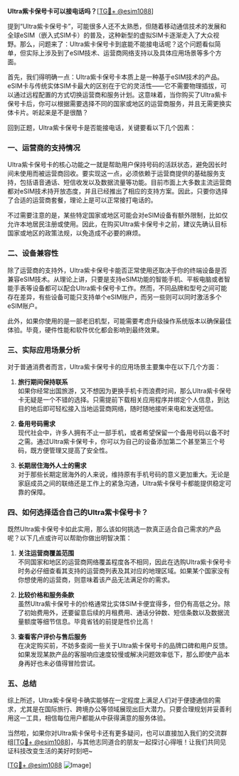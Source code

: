 **Ultra紫卡保号卡可以接电话吗？**[[TG💪+ @esim1088](https://t.me/s/esim1088)]

提到“Ultra紫卡保号卡”，可能很多人还不太熟悉，但随着移动通信技术的发展和全球eSIM（嵌入式SIM卡）的普及，这种新型的虚拟SIM卡逐渐走入了大众视野。那么，问题来了：Ultra紫卡保号卡到底能不能接电话呢？这个问题看似简单，但实际上涉及到了eSIM技术、运营商网络支持以及具体应用场景等多个方面。

首先，我们得明确一点：Ultra紫卡保号卡本质上是一种基于eSIM技术的产品。eSIM卡与传统实体SIM卡最大的区别在于它的灵活性——它不需要物理插拔，可以通过远程配置的方式切换运营商和服务计划。这意味着，当你购买了Ultra紫卡保号卡后，你可以根据需要选择不同的国家或地区的运营商服务，并且无需更换实体卡片。听起来是不是很酷？

回到正题，Ultra紫卡保号卡是否能接电话，关键要看以下几个因素：

### 一、运营商的支持情况

Ultra紫卡保号卡的核心功能之一就是帮助用户保持号码的活跃状态，避免因长时间未使用而被运营商回收。要实现这一点，必须依赖于运营商提供的基础服务支持，包括语音通话、短信收发以及数据流量等功能。目前市面上大多数主流运营商都对eSIM技术持开放态度，并且已经推出了相应的支持方案。因此，只要你选择了合适的运营商套餐，理论上是可以正常接打电话的。

不过需要注意的是，某些特定国家或地区可能会对eSIM设备有额外限制，比如仅允许本地居民注册或使用。因此，在购买Ultra紫卡保号卡之前，建议先确认目标国家或地区的政策法规，以免造成不必要的麻烦。

### 二、设备兼容性

除了运营商的支持外，Ultra紫卡保号卡能否正常使用还取决于你的终端设备是否兼容eSIM技术。从理论上讲，只要是支持eSIM功能的智能手机、平板电脑或者智能手表等设备都可以配合Ultra紫卡保号卡工作。然而，不同品牌和型号之间可能存在差异，有些设备可能只支持单个eSIM账户，而另一些则可以同时激活多个eSIM账户。

此外，如果你使用的是一部老旧机型，可能需要考虑升级操作系统版本以确保最佳体验。毕竟，硬件性能和软件优化都会影响到最终效果。

### 三、实际应用场景分析

对于普通消费者而言，Ultra紫卡保号卡的应用场景主要集中在以下几个方面：

1. **旅行期间保持联系**  
   如果你经常出国旅游，又不想因为更换手机卡而浪费时间，那么Ultra紫卡保号卡无疑是一个不错的选择。只需提前下载相关应用程序并绑定个人信息，到达目的地后即可轻松接入当地运营商网络，随时随地接听来电和发送短信。

2. **备用号码需求**  
   现代社会中，许多人拥有不止一部手机，或者希望保留一个备用号码以备不时之需。通过Ultra紫卡保号卡，你可以为自己的设备添加第二个甚至第三个号码，既方便管理又提高了安全性。

3. **长期居住海外人士的需求**  
   对于那些长期定居海外的人来说，维持原有手机号码的意义更加重大。无论是家庭成员之间的联络还是工作上的紧急沟通，Ultra紫卡保号卡都能提供稳定可靠的保障。

### 四、如何选择适合自己的Ultra紫卡保号卡？

既然Ultra紫卡保号卡如此实用，那么该如何挑选一款真正适合自己需求的产品呢？以下几点或许可以帮助你做出明智决策：

1. **关注运营商覆盖范围**  
   不同国家和地区的运营商网络覆盖程度各不相同，因此在选购Ultra紫卡保号卡时务必仔细查看其支持的运营商列表及其对应的地理区域。如果某个国家没有你想使用的运营商，则意味着该产品无法满足你的需求。

2. **比较价格和服务条款**  
   虽然Ultra紫卡保号卡的价格通常比实体SIM卡便宜得多，但仍有高低之分。除了初始费用外，还要留意后续的月租费用、通话分钟数、短信条数以及数据流量额度等细节信息。毕竟省钱的前提是性价比高！

3. **查看客户评价与售后服务**  
   在决定购买前，不妨多查阅一些关于Ultra紫卡保号卡的品牌口碑和用户反馈。如果发现某款产品的客服响应速度较慢或解决问题效率低下，那么即使产品本身再好也未必值得冒险尝试。

### 五、总结

综上所述，Ultra紫卡保号卡确实能够在一定程度上满足人们对于便捷通信的需求，尤其是在国际旅行、跨境办公等领域展现出巨大潜力。只要合理规划并妥善利用这一工具，相信每位用户都能从中获得满意的服务体验。

当然啦，如果你对Ultra紫卡保号卡还有更多疑问，也可以直接加入我们的交流群组[[TG💪+ @esim1088](https://t.me/s/esim1088)]，与其他志同道合的朋友一起探讨心得哦！让我们共同见证科技改变生活的美好时刻吧~

[[TG💪+ @esim1088](https://t.me/s/esim1088) ![Image](https://i.postimg.cc/4NQfJmqS/Snipaste-2025-05-13-00-14-12.png)]
